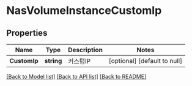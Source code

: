 # NasVolumeInstanceCustomIp

## Properties
Name | Type | Description | Notes
------------ | ------------- | ------------- | -------------
**CustomIp** | **string** | 커스텀IP | [optional] [default to null]

[[Back to Model list]](../README.md#documentation-for-models) [[Back to API list]](../README.md#documentation-for-api-endpoints) [[Back to README]](../README.md)


